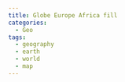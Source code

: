 ```yaml
---
title: Globe Europe Africa fill
categories:
  - Geo
tags:
  - geography
  - earth
  - world
  - map
---
```

